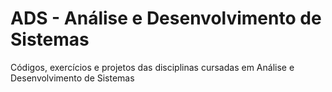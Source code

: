 # ADS - Análise e Desenvolvimento de Sistemas

Códigos, exercícios e projetos das disciplinas cursadas em Análise e Desenvolvimento de Sistemas
